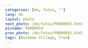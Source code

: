 ```yaml
---
categories: [de, fotos, '']
lang: de
layout: photo
next_photo: /de/fotos/P0000053.html
picname: P0000054
prev_photo: /de/fotos/P0000055.html
tags: [Bushman Village, Tree]
---
```

